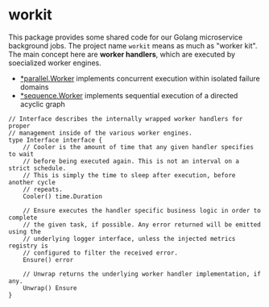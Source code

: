# workit

This package provides some shared code for our Golang microservice background
jobs. The project name `workit` means as much as "worker kit". The main concept
here are **worker handlers**, which are executed by soecialized worker engines.

- [\*parallel.Worker](./worker/parallel/worker.go) implements concurrent execution within isolated failure domains
- [\*sequence.Worker](./worker/sequence/worker.go) implements sequential execution of a directed acyclic graph

```golang
// Interface describes the internally wrapped worker handlers for proper
// management inside of the various worker engines.
type Interface interface {
	// Cooler is the amount of time that any given handler specifies to wait
	// before being executed again. This is not an interval on a strict schedule.
	// This is simply the time to sleep after execution, before another cycle
	// repeats.
	Cooler() time.Duration

	// Ensure executes the handler specific business logic in order to complete
	// the given task, if possible. Any error returned will be emitted using the
	// underlying logger interface, unless the injected metrics registry is
	// configured to filter the received error.
	Ensure() error

	// Unwrap returns the underlying worker handler implementation, if any.
	Unwrap() Ensure
}
```
